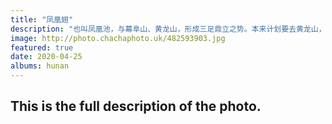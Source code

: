 ```yaml
---
title: "凤凰翅"
description: "也叫凤凰池，与幕阜山、黄龙山，形成三足鼎立之势。本来计划要去黄龙山，遇到封路，临时改去凤凰翅。时间不够，没有爬到山顶。我所站的位置要想上来其实有一定的风险。直直的从下面冲，是冲不上来的。要从画面右侧崖壁绕过来，要注意土石塌方坠崖。"
image: http://photo.chachaphoto.uk/482593903.jpg
featured: true
date: 2020-04-25
albums: hunan
---
```


## This is the full description of the photo.
